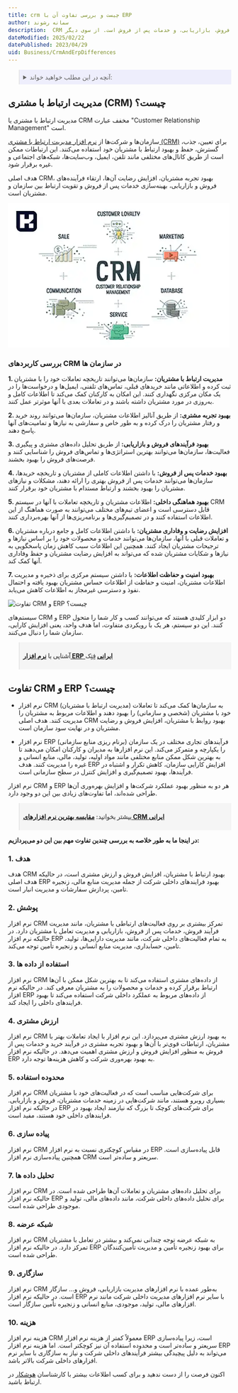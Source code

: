 ```yaml
---
title: crm چیست و بررسی تفاوت آن با ERP
author: سمانه رشوند
description:  CRM به مدیریت و بهبود تعاملات با مشتریان تمرکز دارد و شامل ابزارهایی برای پیگیری فروش، بازاریابی، و خدمات پس از فروش است. از سوی دیگر، ERP یک سیستم جامع است که تمام فرآیندهای داخلی یک سازمان، از جمله مالی، منابع انسانی، تولید، و زنجیره تأمین را یکپارچه می‌کند.
dateModified: 2025/02/22
datePublished: 2023/04/29
uid: Business/CrmAndErpDifferences
---
```


<blockquote style="background-color:#eeeefc; padding:0.5rem">
<details>
  <summary>آنچه در این مطلب خواهید خواند:</summary>
  <ul>
    <li>مدیریت ارتباط با مشتری چیست؟</li>
    <li>بررسی کاربردهای CRM در سازمان ها</li>
    <li>تفاوت CRM و ERP چیست؟</li>
  </ul>
</details>
</blockquote>

## مدیریت ارتباط با مشتری (CRM) چیست؟
مدیریت ارتباط با مشتری یا CRM مخفف عبارت "Customer Relationship Management" است.

سازمان‌ها و شرکت‌ها از  <a href="https://www.hooshkar.com/Software/Fennec/Module/CRM" target="_blank">نرم افزار مدیریت ارتباط با  مشتری (CRM)</a> برای تعیین، جذب، گسترش، حفظ و بهبود ارتباط با مشتریان خود استفاده می‌کنند. 
این ارتباطات ممکن است از طریق کانال‌های مختلفی مانند تلفن، ایمیل، وب‌سایت‌ها، شبکه‌های اجتماعی و غیره برقرار شود.

هدف اصلی CRM، بهبود تجربه مشتریان، افزایش رضایت آن‌ها، ارتقاء فرآینده‌های فروش و بازاریابی، بهینه‌سازی خدمات پس از فروش و تقویت ارتباط بین سازمان و مشتریان است.

![CRM چیست؟](./Images/CRM.webp)

### بررسی کاربردهای CRM در سازمان ها

**1. مدیریت ارتباط با مشتریان:** سازمان‌ها می‌توانند تاریخچه تعاملات خود را با مشتریان ثبت کرده و اطلاعاتی مانند خریدهای قبلی، تماس‌های تلفنی، ایمیل‌ها و درخواست‌ها را در یک مکان مرکزی نگهداری کنند. این امکان به کارکنان کمک می‌کند تا اطلاعات کامل و به‌روزی در مورد مشتریان داشته باشند و در تعاملات بعدی با آنها موثرتر عمل کنند.

**2. بهبود تجربه مشتری:** از طریق آنالیز اطلاعات مشتریان، سازمان‌ها می‌توانند روند خرید و رفتار مشتریان را درک کرده و به طور خاص و سفارشی به نیازها و تمامیت‌های آنها پاسخ دهند.

**3. بهبود فرآیندهای فروش و بازاریابی:** از طریق تحلیل داده‌های مشتری و پیگیری فعالیت‌ها، سازمان‌ها می‌توانند بهترین استراتژی‌ها و تماس‌های فروش را شناسایی کنند و فرصت‌های فروش را بهبود بخشند.

**4. بهبود خدمات پس از فروش:** با داشتن اطلاعات کاملی از مشتریان و تاریخچه خریدها، سازمان‌ها می‌توانند خدمات پس از فروش بهتری را ارائه دهند، مشکلات و نیازهای مشتریان را بهبود بخشند و ارتباط مستدام با مشتریان خود برقرار کنند.

**5. بهبود هماهنگی داخلی:** اطلاعات مشتریان و تاریخچه تعاملات با آنها در سیستم CRM قابل دسترسی است و اعضای تیم‌های مختلف می‌توانند به صورت هماهنگ از این اطلاعات استفاده کنند و در تصمیم‌گیری‌ها و برنامه‌ریزی‌ها از آنها بهره‌برداری کنند.

**6. افزایش رضایت و وفاداری مشتریان:** با داشتن اطلاعات کامل و جامع درباره مشتریان و تعاملات قبلی با آنها، سازمان‌ها می‌توانند خدمات و محصولات خود را بر اساس نیازها و ترجیحات مشتریان ایجاد کنند. همچنین این اطلاعات سبب کاهش زمان پاسخگویی به نیازها و شکایات مشتریان شده که می‌تواند به افزایش رضایت مشتریان و حفظ وفاداری آنها کمک کند.

**7. بهبود امنیت و حفاظت اطلاعات:** با داشتن سیستم مرکزی برای ذخیره و مدیریت اطلاعات مشتریان، امنیت و حفاظت از اطلاعات حساس مشتریان بهبود یافته و احتمال نفوذ و دسترسی غیرمجاز به اطلاعات کاهش می‌یابد.

![تفاوت CRM و ERP چیست؟](./Images/CrmVsErp.webp)

سیستم‌های CRM و ERP دو ابزار کلیدی هستند که می‌توانند کسب و کار شما را متحول کنند. این دو سیستم، هر یک با رویکردی متفاوت، اما هدف واحد، یعنی افزایش کارایی، سازمان شما را دنبال می‌کنند.

<blockquote style="background-color:#f5f5f5; padding:0.5rem">
<p><strong>آشنایی با <a href="https://www.hooshkar.com/Software/Fennec" target="_blank">نرم افزار ERP ایرانی</a> فِنِک</p></strong>
</blockquote>

##  تفاوت CRM و ERP چیست؟
- نرم افزار CRM (مدیریت ارتباط با مشتریان) به سازمان‌ها کمک می‌کند تا تعاملات خود با مشتریان (شخصی و سازمانی) را بهبود دهند و اطلاعات مربوط به مشتریان را مدیریت کنند. هدف اصلی CRM بهبود روابط با مشتریان، افزایش فروش و رضایت مشتریان و در نهایت سود سازمان است.

- نرم افزار ERP (برنام ‌ریزی منابع سازمانی) فرآیندهای تجاری مختلف در یک سازمان را یکپارچه و متمرکز می‌کند. این نرم افزارها به مدیران و کارکنان امکان می‌دهند تا به بهترین شکل ممکن منابع مختلفی مانند مواد اولیه، تولید، مالی، منابع انسانی و غیره را مدیریت کنند. هدف ERP افزایش کارایی سازمان، کاهش تکرار و اشتباه در فرآیندها، بهبود تصمیم‌گیری و افزایش کنترل در سطح سازمانی است.

نرم افزار CRM
 و ERP هر دو به منظور بهبود عملکرد شرکت‌ها و افزایش بهره‌وری آن‌ها طراحی شده‌اند، اما تفاوت‌های زیادی بین این دو وجود دارد. 

<blockquote style="background-color:#f5f5f5; padding:0.5rem">
<p><strong>بیشتر بخوانید: <a href="https://www.hooshkar.com/Wiki/Business/ComparisonCrmSoftware" target="_blank">مقایسه بهترین نرم افزارهای CRM ایرانی</a></p></strong></blockquote>

**در اینجا ما به طور خلاصه به بررسی چندین تفاوت مهم بین این دو می‌پردازیم:**

### 1. هدف
 هدف CRM بهبود ارتباط با مشتریان، افزایش فروش و ارزش مشتری است، در حالیکه هدف اصلی   ERP بهبود فرایندهای داخلی شرکت از جمله مدیریت منابع مالی، زنجیره تامین، پردازش سفارشات و مدیریت انبار است.

### 2. پوشش
نرم افزار CRM تمرکز بیشتری بر روی فعالیت‌های ارتباطی با مشتریان، مانند مدیریت فرآیند فروش، خدمات پس از فروش، بازاریابی و مدیریت تعامل با مشتریان دارد. در حالیکه نرم افزار ERP به تمام فعالیت‌های داخلی شرکت، مانند مدیریت دارایی‌ها، تولید، تامین، حسابداری، مدیریت منابع انسانی و زنجیره تأمین توجه می‌کند.

### 3. استفاده از داده ها
نرم افزار CRM از داده‌های مشتری استفاده می‌کند تا به بهترین شکل ممکن با آن‌ها ارتباط برقرار کرده و خدمات و محصولات را به مشتریان معرفی کند. در حالیکه نرم افزار ERP از داده‌های مربوط به عملکرد داخلی شرکت استفاده می‌کند تا بهبود فرایندهای داخلی را ایجاد کند.

### 4. ارزش مشتری
نرم افزار CRM به بهبود ارزش مشتری می‌پردازد. این نرم افزار با ایجاد تعاملات بهتر با مشتریان، ارتباطات قوی‌تر با آن‌ها و بهبود تجربه مشتری در فرآیند خرید و خدمات پس از فروش به منظور افزایش فروش و ارزش مشتری اهمیت می‌دهد. در حالیکه نرم افزار ERP
به بهبود بهره‌وری شرکت و کاهش هزینه‌ها توجه دارد.

### 5. محدوده استفاده
نرم افزار CRM برای شرکت‌هایی مناسب است که در فعالیت‌های خود با مشتریان بسیاری روبرو هستند، مانند شرکت‌هایی در زمینه خدمات مشتریان، فروش و بازاریابی. در حالیکه نرم افزار ERP برای شرکت‌های کوچک تا بزرگ که نیازمند ایجاد بهبود در فرایندهای داخلی خود هستند، مفید است.

### 6. پیاده سازی
نرم افزار CRM در مقیاس کوچکتری نسبت به نرم‌ افزار ERP قابل پیاده‌سازی است. همچنین پیاده‌سازی نرم افزار CRM سریعتر و ساده‌تر است.

### 7. تحلیل داده ها
نرم‌ افزار CRM برای تحلیل داده‌های مشتریان و تعاملات آن‌ها طراحی شده است. در حالیکه نرم‌ افزار ERP برای تحلیل داده‌های داخلی شرکت، مانند داده‌های مالی، تولید و موجودی طراحی شده است.

### 8. شبکه عرضه
نرم افزار CRM به شبکه عرضه توجه چندانی نمی‌کند و بیشتر در تعامل با مشتریان تمرکز دارد. در حالیکه نرم افزار ERP برای بهبود زنجیره تأمین و مدیریت تأمین‌کنندگان طراحی شده است.

### 9. سازگاری
نرم‌ افزار CRM به‌طور عمده با نرم‌ افزارهای مدیریت بازاریابی، فروش و... سازگار است. در حالیکه نرم‌ افزار ERP با سایر نرم‌ افزارهای مدیریت داخلی شرکت مانند نرم‌ افزارهای مالی، تولید، موجودی، منابع انسانی و زنجیره تأمین سازگار است.

### 10. هزینه
هزینه نرم‌ افزار CRM معمولاً کمتر از هزینه نرم افزار ERP است، زیرا پیاده‌سازی سریعتر و ساده‌تر است و محدوده استفاده آن نیز کوچکتر است. 
اما هزینه نرم افزار ERP می‌تواند به دلیل پیچیدگی بیشتر فرآیندهای داخلی شرکت و نیاز به سازگاری با سایر نرم‌ افزارهای داخلی شرکت بالاتر باشد.

اکنون فرصت را از دست ندهید و برای کسب اطلاعات بیشتر با کارشناسان <a href="https://www.hooshkar.com" target="_blank">هوشکار</a> در ارتباط باشید.